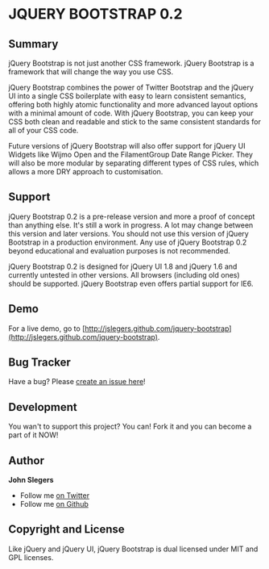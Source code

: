 # JQUERY BOOTSTRAP 0.2

## Summary

jQuery Bootstrap is not just another CSS framework. jQuery Bootstrap is a framework that will change the way you use CSS.

jQuery Bootstrap combines the power of Twitter Bootstrap and the jQuery UI into a single CSS boilerplate with easy to learn consistent  semantics, offering both highly atomic functionality and more advanced layout options with a minimal amount of code. With jQuery  Bootstrap, you can keep your CSS both clean and readable and stick to the same consistent standards for all of your CSS code.

Future versions of jQuery Bootstrap will also offer support for jQuery UI Widgets like Wijmo Open and the FilamentGroup Date Range  Picker. They will also be more modular by separating different types of CSS rules, which allows a more DRY approach to customisation.


## Support

jQuery Bootstrap 0.2 is a pre-release version and more a proof of concept than anything else. It's still a work in progress. A lot may change between this version and  later versions. You should not use this version of jQuery Bootstrap in a production environment. Any use of jQuery Bootstrap 0.2 beyond educational and evaluation purposes is not recommended.

jQuery Bootstrap 0.2 is designed for jQuery UI 1.8 and jQuery 1.6 and currently untested in other versions. All browsers (including old  ones) should be supported. jQuery Bootstrap even offers partial support for IE6. 


## Demo

For a live demo, go to [http://jslegers.github.com/jquery-bootstrap](http://jslegers.github.com/jquery-bootstrap).


## Bug Tracker

Have a bug? Please [create an issue here](https://github.com/jslegers/jquery-bootstrap/issues)!


## Development

You wan't to support this project? You can! Fork it and you can become a part of it NOW!


## Author

**John Slegers**

* Follow me [on Twitter](http://twitter.com/johnslegers)
* Follow me [on Github](http://github.com/jslegers)


## Copyright and License

Like jQuery and jQuery UI, jQuery Bootstrap is dual licensed under MIT and GPL licenses.
